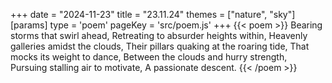 +++
date = "2024-11-23"
title = "23.11.24"
themes = ["nature", "sky"]
[params]
  type = 'poem'
  pageKey = 'src/poem.js'
+++
{{< poem >}}
Bearing storms that swirl ahead,
Retreating to absurder heights within,
Heavenly galleries amidst the clouds,
Their pillars quaking at the roaring tide,
That mocks its weight to dance,
Between the clouds and hurry strength,
Pursuing stalling air to motivate,
A passionate descent.
{{< /poem >}}